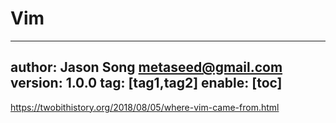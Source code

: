 # Vim
---
author: Jason Song <metaseed@gmail.com>
version: 1.0.0
tag: [tag1,tag2]
enable: [toc]
---
https://twobithistory.org/2018/08/05/where-vim-came-from.html
